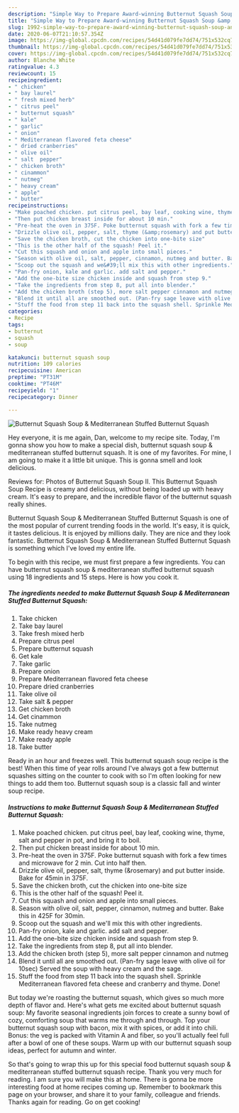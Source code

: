 ```yaml
---
description: "Simple Way to Prepare Award-winning Butternut Squash Soup &amp;amp; Mediterranean Stuffed Butternut Squash"
title: "Simple Way to Prepare Award-winning Butternut Squash Soup &amp;amp; Mediterranean Stuffed Butternut Squash"
slug: 1992-simple-way-to-prepare-award-winning-butternut-squash-soup-and-amp-mediterranean-stuffed-butternut-squash
date: 2020-06-07T21:10:57.354Z
image: https://img-global.cpcdn.com/recipes/54d41d079fe7dd74/751x532cq70/butternut-squash-soup-mediterranean-stuffed-butternut-squash-recipe-main-photo.jpg
thumbnail: https://img-global.cpcdn.com/recipes/54d41d079fe7dd74/751x532cq70/butternut-squash-soup-mediterranean-stuffed-butternut-squash-recipe-main-photo.jpg
cover: https://img-global.cpcdn.com/recipes/54d41d079fe7dd74/751x532cq70/butternut-squash-soup-mediterranean-stuffed-butternut-squash-recipe-main-photo.jpg
author: Blanche White
ratingvalue: 4.3
reviewcount: 15
recipeingredient:
- " chicken"
- " bay laurel"
- " fresh mixed herb"
- " citrus peel"
- " butternut squash"
- " kale"
- " garlic"
- " onion"
- " Mediterranean flavored feta cheese"
- " dried cranberries"
- " olive oil"
- " salt  pepper"
- " chicken broth"
- " cinammon"
- " nutmeg"
- " heavy cream"
- " apple"
- " butter"
recipeinstructions:
- "Make poached chicken. put citrus peel, bay leaf, cooking wine, thyme, salt and pepper in pot, and bring it to boil."
- "Then put chicken breast inside for about 10 min."
- "Pre-heat the oven in 375F. Poke butternut squash with fork a few times and microwave for 2 min. Cut into half then."
- "Drizzle olive oil, pepper, salt, thyme (&amp;rosemary) and put butter inside. Bake for 45min in 375F."
- "Save the chicken broth, cut the chicken into one-bite size"
- "This is the other half of the squash! Peel it."
- "Cut this squash and onion and apple into small pieces."
- "Season with olive oil, salt, pepper, cinnamon, nutmeg and butter. Bake this in 425F for 30min."
- "Scoop out the squash and we&#39;ll mix this with other ingredients."
- "Pan-fry onion, kale and garlic. add salt and pepper."
- "Add the one-bite size chicken inside and squash from step 9."
- "Take the ingredients from step 8, put all into blender."
- "Add the chicken broth (step 5), more salt pepper cinnamon and nutmeg"
- "Blend it until all are smoothed out. (Pan-fry sage leave with olive oil for 10sec) Served the soup with heavy cream and the sage."
- "Stuff the food from step 11 back into the squash shell. Sprinkle Mediterranean flavored feta cheese and cranberry and thyme. Done!"
categories:
- Recipe
tags:
- butternut
- squash
- soup

katakunci: butternut squash soup 
nutrition: 109 calories
recipecuisine: American
preptime: "PT31M"
cooktime: "PT46M"
recipeyield: "1"
recipecategory: Dinner

---
```



![Butternut Squash Soup &amp; Mediterranean Stuffed Butternut Squash](https://img-global.cpcdn.com/recipes/54d41d079fe7dd74/751x532cq70/butternut-squash-soup-mediterranean-stuffed-butternut-squash-recipe-main-photo.jpg)

Hey everyone, it is me again, Dan, welcome to my recipe site. Today, I'm gonna show you how to make a special dish, butternut squash soup &amp; mediterranean stuffed butternut squash. It is one of my favorites. For mine, I am going to make it a little bit unique. This is gonna smell and look delicious.

Reviews for: Photos of Butternut Squash Soup II. This Butternut Squash Soup Recipe is creamy and delicious, without being loaded up with heavy cream. It&#39;s easy to prepare, and the incredible flavor of the butternut squash really shines.

Butternut Squash Soup &amp; Mediterranean Stuffed Butternut Squash is one of the most popular of current trending foods in the world. It's easy, it is quick, it tastes delicious. It is enjoyed by millions daily. They are nice and they look fantastic. Butternut Squash Soup &amp; Mediterranean Stuffed Butternut Squash is something which I've loved my entire life.


To begin with this recipe, we must first prepare a few ingredients. You can have butternut squash soup &amp; mediterranean stuffed butternut squash using 18 ingredients and 15 steps. Here is how you cook it.

<!--inarticleads1-->

##### The ingredients needed to make Butternut Squash Soup &amp; Mediterranean Stuffed Butternut Squash:

1. Take  chicken
1. Take  bay laurel
1. Take  fresh mixed herb
1. Prepare  citrus peel
1. Prepare  butternut squash
1. Get  kale
1. Take  garlic
1. Prepare  onion
1. Prepare  Mediterranean flavored feta cheese
1. Prepare  dried cranberries
1. Take  olive oil
1. Take  salt &amp; pepper
1. Get  chicken broth
1. Get  cinammon
1. Take  nutmeg
1. Make ready  heavy cream
1. Make ready  apple
1. Take  butter


Ready in an hour and freezes well. This butternut squash soup recipe is the best! When this time of year rolls around I&#39;ve always got a few butternut squashes sitting on the counter to cook with so I&#39;m often looking for new things to add them too. Butternut squash soup is a classic fall and winter soup recipe. 

<!--inarticleads2-->

##### Instructions to make Butternut Squash Soup &amp; Mediterranean Stuffed Butternut Squash:

1. Make poached chicken. put citrus peel, bay leaf, cooking wine, thyme, salt and pepper in pot, and bring it to boil.
1. Then put chicken breast inside for about 10 min.
1. Pre-heat the oven in 375F. Poke butternut squash with fork a few times and microwave for 2 min. Cut into half then.
1. Drizzle olive oil, pepper, salt, thyme (&amp;rosemary) and put butter inside. Bake for 45min in 375F.
1. Save the chicken broth, cut the chicken into one-bite size
1. This is the other half of the squash! Peel it.
1. Cut this squash and onion and apple into small pieces.
1. Season with olive oil, salt, pepper, cinnamon, nutmeg and butter. Bake this in 425F for 30min.
1. Scoop out the squash and we&#39;ll mix this with other ingredients.
1. Pan-fry onion, kale and garlic. add salt and pepper.
1. Add the one-bite size chicken inside and squash from step 9.
1. Take the ingredients from step 8, put all into blender.
1. Add the chicken broth (step 5), more salt pepper cinnamon and nutmeg
1. Blend it until all are smoothed out. (Pan-fry sage leave with olive oil for 10sec) Served the soup with heavy cream and the sage.
1. Stuff the food from step 11 back into the squash shell. Sprinkle Mediterranean flavored feta cheese and cranberry and thyme. Done!


But today we&#39;re roasting the butternut squash, which gives so much more depth of flavor and. Here&#39;s what gets me excited about butternut squash soup: My favorite seasonal ingredients join forces to create a sunny bowl of cozy, comforting soup that warms me through and through. Top your butternut squash soup with bacon, mix it with spices, or add it into chili. Bonus: the veg is packed with Vitamin A and fiber, so you&#39;ll actually feel full after a bowl of one of these soups. Warm up with our butternut squash soup ideas, perfect for autumn and winter. 

So that's going to wrap this up for this special food butternut squash soup &amp; mediterranean stuffed butternut squash recipe. Thank you very much for reading. I am sure you will make this at home. There is gonna be more interesting food at home recipes coming up. Remember to bookmark this page on your browser, and share it to your family, colleague and friends. Thanks again for reading. Go on get cooking!
